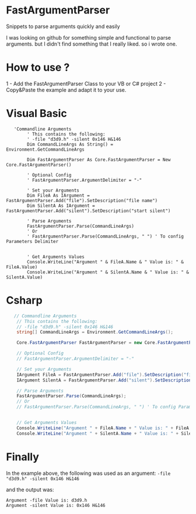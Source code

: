 # FastArgumentParser
Snippets to parse arguments quickly and easily

I was looking on github for something simple and functional to parse arguments. but I didn't find something that I really liked. so i wrote one.

# How to use ?

1 - Add the FastArgumentParser Class to your VB or C# project
2 - Copy&Paste the example and adapt it to your use.

# Visual Basic

```VB
   'Commandline Arguments
        ' This contains the following:
        ' -file "d3d9.h" -silent 0x146 H&146
        Dim CommandLineArgs As String() = Environment.GetCommandLineArgs

        Dim FastArgumentParser As Core.FastArgumentParser = New Core.FastArgumentParser()

        ' Optional Config
        ' FastArgumentParser.ArgumentDelimiter = "-"

        ' Set your Arguments
        Dim FileA As IArgument = FastArgumentParser.Add("file").SetDescription("file name")
        Dim SilentA As IArgument = FastArgumentParser.Add("silent").SetDescription("start silent")

        ' Parse Arguments
        FastArgumentParser.Parse(CommandLineArgs)
        ' Or
        ' FastArgumentParser.Parse(CommandLineArgs, " ") ' To config Parameters Delimiter


        ' Get Arguments Values
        Console.WriteLine("Argument " & FileA.Name & " Value is: " & FileA.Value)
        Console.WriteLine("Argument " & SilentA.Name & " Value is: " & SilentA.Value)
```

# Csharp

```C#
   // Commandline Arguments
    // This contains the following:
    // -file "d3d9.h" -silent 0x146 H&146
    string[] CommandLineArgs = Environment.GetCommandLineArgs();

    Core.FastArgumentParser FastArgumentParser = new Core.FastArgumentParser();

    // Optional Config
    // FastArgumentParser.ArgumentDelimiter = "-"

    // Set your Arguments
    IArgument FileA = FastArgumentParser.Add("file").SetDescription("file name");
    IArgument SilentA = FastArgumentParser.Add("silent").SetDescription("start silent");

    // Parse Arguments
    FastArgumentParser.Parse(CommandLineArgs);
    // Or
    // FastArgumentParser.Parse(CommandLineArgs, " ") ' To config Parameters Delimiter


    // Get Arguments Values
    Console.WriteLine("Argument " + FileA.Name + " Value is: " + FileA.Value);
    Console.WriteLine("Argument " + SilentA.Name + " Value is: " + SilentA.Value);
```

# Finally

In the example above, the following was used as an argument: ```-file "d3d9.h" -silent 0x146 H&146```

and the output was:

```
Argument -file Value is: d3d9.h
Argument -silent Value is: 0x146 H&146
```
